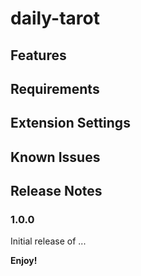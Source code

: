 # daily-tarot



## Features






## Requirements



## Extension Settings




## Known Issues


## Release Notes



### 1.0.0

Initial release of ...


**Enjoy!**

